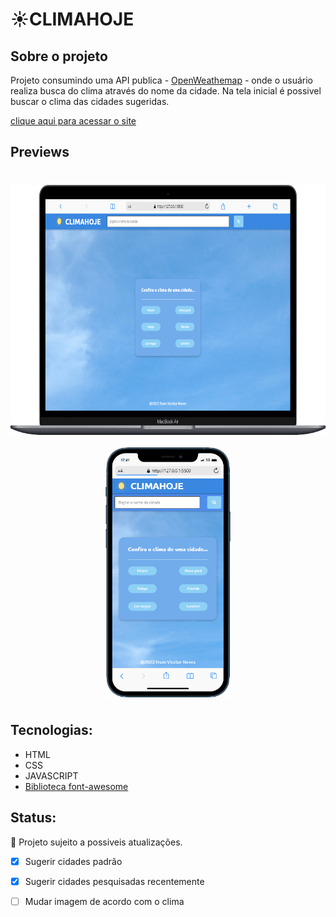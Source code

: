 # ☀️CLIMAHOJE

## Sobre o projeto

Projeto consumindo uma API publica - [OpenWeathemap](https://openweathermap.org) - onde o usuário realiza busca do clima através do nome da cidade. Na tela inicial é possivel buscar o clima das cidades sugeridas.

[clique aqui para acessar o site](https://vicctorneve.github.io/climaAPI/)

## Previews

<div style="display: flex; margin: 40px 0px; gap: 20px; flex-wrap: wrap; justify-content: center;">
   <img style="width:600px; height: 400px" src="./assets/img/readme/preview-desktop.png">
   <img style="width:200px; height: 400px" src="./assets/img/readme/preview-mobile.png">
</div>

## Tecnologias:

- HTML
- CSS
- JAVASCRIPT
- [Biblioteca font-awesome](https://cdnjs.com/libraries/font-awesome)

## Status:

🚀 Projeto sujeito a possiveis atualizações.

- [X] Sugerir cidades padrão
- [X] Sugerir cidades pesquisadas recentemente
- [ ] Mudar imagem de acordo com o clima

